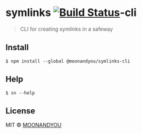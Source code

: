 # symlinks [![Build Status](https://travis-ci.org/mooonandyou/symlinks.svg?-clibranch=master)](https://travis-ci.org/mooonandyou/symlinks)-cli

> CLI for creating symlinks in a safeway


## Install

```
$ npm install --global @moonandyou/symlinks-cli
```

## Help

```
$ sn --help
```

## License

MIT © [MOONANDYOU](http://moonandyou.com)
